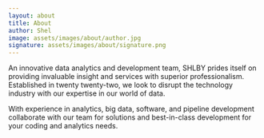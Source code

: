 ```yaml
---
layout: about
title: About
author: Shel
image: assets/images/about/author.jpg
signature: assets/images/about/signature.png
---
```


An innovative data analytics and development team, SHLBY prides itself on providing invaluable insight and services with superior professionalism. Established in twenty twenty-two, we look to disrupt the technology industry with our expertise in our world of data.

With experience in analytics, big data, software, and pipeline development collaborate with our team for solutions and best-in-class development for your coding and analytics needs.
